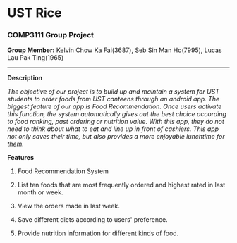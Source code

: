 # UST Rice #

### COMP3111 Group Project ###

**Group Member:** Kelvin Chow Ka Fai(3687), Seb Sin Man Ho(7995), Lucas Lau Pak Ting(1965)


---


**Description**

_The objective of our project is to build up and maintain a system for UST students to order foods from UST canteens through an android app. The biggest feature of our app is Food Recommendation. Once users activate this function, the system automatically gives out the best choice according to food ranking, past ordering or nutrition value. With this app, they do not need to think about what to eat and line up in front of cashiers. This app not only saves their time, but also provides a more enjoyable lunchtime for them._

**Features**

1. Food Recommendation System

2. List ten foods that are most frequently ordered and highest rated in last month or week.

3. View the orders made in last week.

4. Save different diets according to users' preference.

5. Provide nutrition information for different kinds of food.